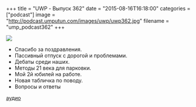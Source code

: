 +++
title = "UWP - Выпуск 362"
date = "2015-08-16T16:18:00"
categories = ["podcast"]
image = "http://podcast.umputun.com/images/uwp/uwp362.jpg"
filename = "ump_podcast362"
+++

![](https://podcast.umputun.com/images/uwp/uwp362.jpg)

- Спасибо за поздравления.
- Пассивный отпуск с дорогой и проблемами.
- Дебаты среди наших.
- Методы 21 века для парковки.
- Мой 2й юбилей на работе.
- Новая табличка по поводу.
- Вопросы и ответы

[аудио](https://podcast.umputun.com/media/ump_podcast362.mp3)
<audio src="https://podcast.umputun.com/media/ump_podcast362.mp3" preload="none"></audio>